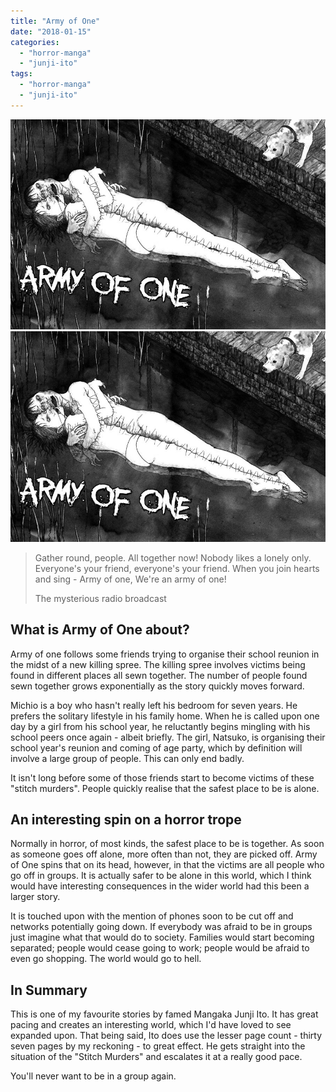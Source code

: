 ```yaml
---
title: "Army of One"
date: "2018-01-15"
categories: 
  - "horror-manga"
  - "junji-ito"
tags: 
  - "horror-manga"
  - "junji-ito"
---
```


[![](images/Army-of-One-by-Junji-Ito.jpg)](images/Army-of-One-by-Junji-Ito.jpg)
[![](images/Army-of-One-by-Junji-Ito.jpg)](images/Army-of-One-by-Junji-Ito.jpg)

> Gather round, people. All together now! Nobody likes a lonely only. Everyone's your friend, everyone's your friend. When you join hearts and sing - Army of one, We're an army of one!
> 
> The mysterious radio broadcast

## What is Army of One about?

Army of one follows some friends trying to organise their school reunion in the midst of a new killing spree. The killing spree involves victims being found in different places all sewn together. The number of people found sewn together grows exponentially as the story quickly moves forward.

Michio is a boy who hasn't really left his bedroom for seven years. He prefers the solitary lifestyle in his family home. When he is called upon one day by a girl from his school year, he reluctantly begins mingling with his school peers once again - albeit briefly. The girl, Natsuko, is organising their school year's reunion and coming of age party, which by definition will involve a large group of people. This can only end badly.

It isn't long before some of those friends start to become victims of these "stitch murders". People quickly realise that the safest place to be is alone.

## An interesting spin on a horror trope

Normally in horror, of most kinds, the safest place to be is together. As soon as someone goes off alone, more often than not, they are picked off. Army of One spins that on its head, however, in that the victims are all people who go off in groups. It is actually safer to be alone in this world, which I think would have interesting consequences in the wider world had this been a larger story.

It is touched upon with the mention of phones soon to be cut off and networks potentially going down. If everybody was afraid to be in groups just imagine what that would do to society. Families would start becoming separated; people would cease going to work; people would be afraid to even go shopping. The world would go to hell.

## In Summary

This is one of my favourite stories by famed Mangaka Junji Ito. It has great pacing and creates an interesting world, which I'd have loved to see expanded upon. That being said, Ito does use the lesser page count - thirty seven pages by my reckoning - to great effect. He gets straight into the situation of the "Stitch Murders" and escalates it at a really good pace.

You'll never want to be in a group again.
